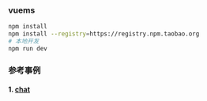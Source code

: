 ### vuems
```bash
npm install
npm install --registry=https://registry.npm.taobao.org
# 本地开发
npm run dev
```

### 参考事例
#### 1. [chat](https://wow.techbrood.com/fiddle/6557)

